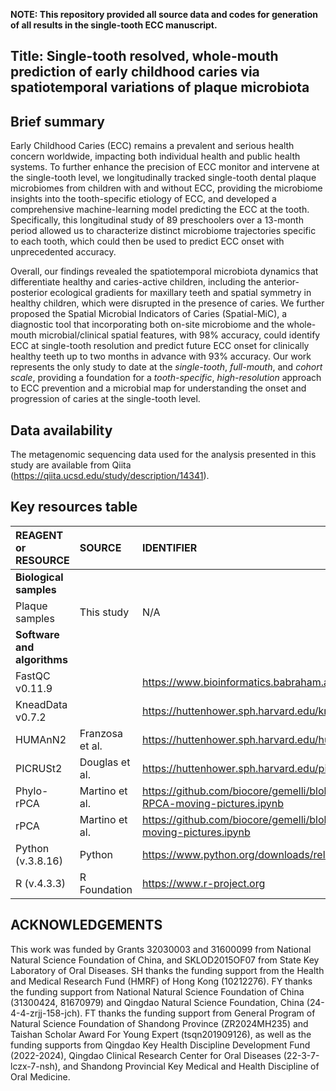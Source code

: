 **NOTE: This repository provided all source data and codes for generation of all results in the single-tooth ECC manuscript.**

## Title: Single-tooth resolved, whole-mouth prediction of early childhood caries via spatiotemporal variations of plaque microbiota

## Brief summary

Early Childhood Caries (ECC) remains a prevalent and serious health concern worldwide, impacting both individual health and public health systems. To further enhance the precision of ECC monitor and intervene at the single-tooth level, we longitudinally tracked single-tooth dental plaque microbiomes from children with and without ECC, providing the microbiome insights into the tooth-specific etiology of ECC, and developed a comprehensive machine-learning model predicting the ECC at the tooth. Specifically, this longitudinal study of 89 preschoolers over a 13-month period allowed us to characterize distinct microbiome trajectories specific to each tooth, which could then be used to predict ECC onset with unprecedented accuracy.

Overall, our findings revealed the spatiotemporal microbiota dynamics that differentiate healthy and caries-active children, including the anterior-posterior ecological gradients for maxillary teeth and spatial symmetry in healthy children, which were disrupted in the presence of caries. We further proposed the Spatial Microbial Indicators of Caries (Spatial-MiC), a diagnostic tool that incorporating both on-site microbiome and the whole-mouth microbial/clinical spatial features, with 98% accuracy, could identify ECC at single-tooth resolution and predict future ECC onset for clinically healthy teeth up to two months in advance with 93% accuracy. Our work represents the only study to date at the *single-tooth*, *full-mouth*, and *cohort scale*, providing a foundation for a *tooth-specific*, *high-resolution* approach to ECC prevention and a microbial map for understanding the onset and progression of caries at the single-tooth level. 

## Data availability

The metagenomic sequencing data used for the analysis presented in this study are available from Qiita (https://qiita.ucsd.edu/study/description/14341). 

## Key resources table
| REAGENT or RESOURCE | SOURCE | IDENTIFIER |
|:-|:-|:-|
| **Biological samples** |
| Plaque samples | This study | N/A |
| **Software and algorithms** | | |
| FastQC v0.11.9 | |https://www.bioinformatics.babraham.ac.uk/projects/fastqc|
| KneadData v0.7.2 | | https://huttenhower.sph.harvard.edu/kneaddata/ |
| HUMAnN2 | Franzosa et al. | https://huttenhower.sph.harvard.edu/humann2/ |
| PICRUSt2 | Douglas et al. | https://huttenhower.sph.harvard.edu/picrust/ |
| Phylo-rPCA | Martino et al. | https://github.com/biocore/gemelli/blob/master/ipynb/tutorials/Phylogenetic-RPCA-moving-pictures.ipynb |
| rPCA | Martino et al. | https://github.com/biocore/gemelli/blob/master/ipynb/tutorials/RPCA-moving-pictures.ipynb |
| Python (v.3.8.16) | Python | https://www.python.org/downloads/release/python-396 |
| R (v.4.3.3) | R Foundation | https://www.r-project.org |

## ACKNOWLEDGEMENTS
This work was funded by Grants 32030003 and 31600099 from National Natural Science Foundation of China, and SKLOD2015OF07 from State Key Laboratory of Oral Diseases. SH thanks the funding support from the Health and Medical Research Fund (HMRF) of Hong Kong (10212276). FY thanks the funding support from National Natural Science Foundation of China (31300424, 81670979) and Qingdao Natural Science Foundation, China (24-4-4-zrjj-158-jch). FT thanks the funding support from General Program of Natural Science Foundation of Shandong Province (ZR2024MH235) and Taishan Scholar Award For Young Expert (tsqn201909126), as well as the funding supports from Qingdao Key Health Discipline Development Fund (2022-2024), Qingdao Clinical Research Center for Oral Diseases (22-3-7-lczx-7-nsh), and Shandong Provincial Key Medical and Health Discipline of Oral Medicine. 
